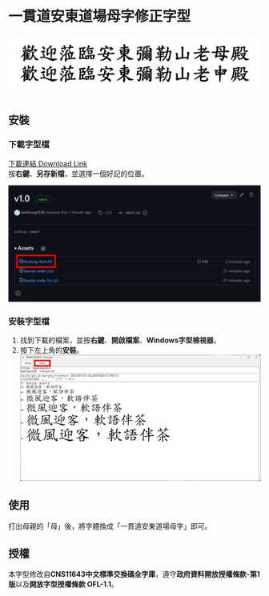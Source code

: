 # 一貫道安東道場母字修正字型

![01_compare.jpg](src/01_compare.jpg)

## 安裝

### 下載字型檔

[下載連結 Download Link](https://github.com/minhung1126/andong_fonts/releases/latest/download/Andong-font.ttf)\
按**右鍵**、**另存新檔**，並選擇一個好記的位置。

![02_01_download_page.png](src/02_01_download_page.png)

### 安裝字型檔

1. 找到下載的檔案，並按**右鍵**、**開啟檔案**、**Windows字型檢視器**。
2. 按下左上角的**安裝**。
![02_02_install_page.png](src/02_02_install_page.png)

## 使用

打出母親的「母」後，將字體換成「一貫道安東道場母字」即可。

## 授權

本字型修改自**CNS11643中文標準交換碼全字庫**，遵守**政府資料開放授權條款-第1版**以及**開放字型授權條款 OFL-1.1**。
